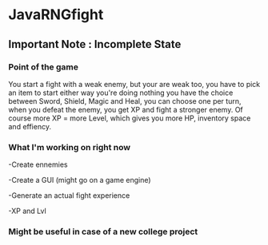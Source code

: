 # **JavaRNGfight**

## Important Note : Incomplete State

### Point of the game

You start a fight with a weak enemy, but your are weak too,
you have to pick an item to start either way you're doing nothing you have the choice between Sword, Shield, Magic and Heal,
you can choose one per turn, when you defeat the enemy, you get XP and fight a stronger enemy.
Of course more XP = more Level, which gives you more HP, inventory space and effiency.

### What I'm working on right now

-Create ennemies

-Create a GUI (might go on a game engine)

-Generate an actual fight experience

-XP and Lvl 

### Might be useful in case of a new college project
